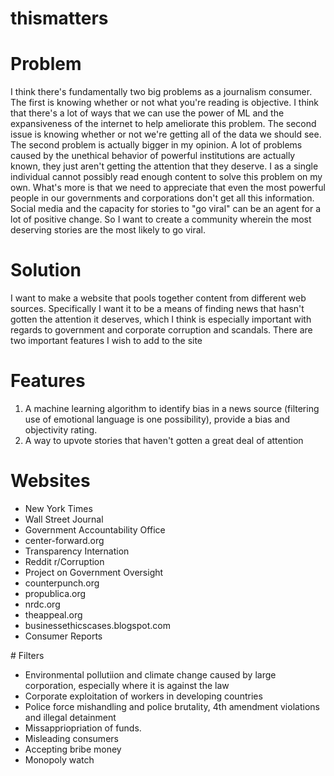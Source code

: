 # thismatters

# Problem
I think there's fundamentally two big problems as a journalism consumer. The first is knowing whether or not what you're reading is objective. I think that there's a lot of ways that we can use the power of ML and the expansiveness of the internet to help ameliorate this problem. The second issue is knowing whether or not we're getting all of the data we should see. The second problem is actually bigger in my opinion. A lot of problems caused by the unethical behavior of powerful institutions are actually known, they just aren't getting the attention that they deserve. I as a single individual cannot possibly read enough content to solve this problem on my own. What's more is that we need to appreciate that even the most powerful people in our governments and corporations don't get all this information. Social media and the capacity for stories to "go viral" can be an agent for a lot of positive change. So I want to create a community wherein the most deserving stories are the most likely to go viral. 

# Solution
I want to make a website that pools together content from different web sources. 
Specifically I want it to be a means of finding news that hasn't gotten the attention it deserves, which I think is especially important with regards to government and corporate corruption and scandals. 
There are two important features I wish to add to the site

# Features
<ol>
  <li> A machine learning algorithm to identify bias in a news source (filtering use of emotional language is one possibility), provide a bias and objectivity rating. </li>
  <li> A way to upvote stories that haven't gotten a great deal of attention </li> 
</ol>

# Websites
<ul>
  <li> New York Times </li>
  <li> Wall Street Journal </li>
  <li> Government Accountability Office </li>
  <li> center-forward.org </li>
  <li> Transparency Internation </li>
  <li> Reddit r/Corruption </li>
  <li> Project on Government Oversight </li> 
  <li> counterpunch.org </li>
  <li> propublica.org </li> 
  <li> nrdc.org </li>
  <li> theappeal.org </li> 
  <li> businessethicscases.blogspot.com </li> 
  <li> Consumer Reports </li> 
</ul>
# Filters
<ul>
  <li> Environmental pollutiion and climate change caused by large corporation, especially where it is against the law </li>
  <li> Corporate exploitation of workers in developing countries </li> 
  <li> Police force mishandling and police brutality, 4th amendment violations and illegal detainment </li> 
  <li> Missappriopriation of funds. </li>
  <li> Misleading consumers </li> 
  <li> Accepting bribe money </li> 
  <li> Monopoly watch </li> 
</ul>


